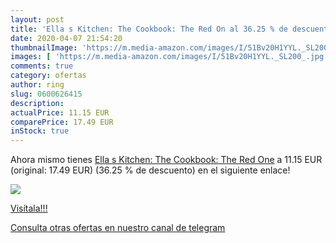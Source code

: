 ```yaml
---
layout: post
title: 'Ella s Kitchen: The Cookbook: The Red On al 36.25 % de descuento'
date: 2020-04-07 21:54:20
thumbnailImage: 'https://m.media-amazon.com/images/I/51Bv20H1YYL._SL200_.jpg'
images: [ 'https://m.media-amazon.com/images/I/51Bv20H1YYL._SL200_.jpg' ]
comments: true
category: ofertas
author: ring
slug: 0600626415
description:
actualPrice: 11.15 EUR
comparePrice: 17.49 EUR
inStock: true
---
```


Ahora mismo tienes [Ella s Kitchen: The Cookbook: The Red One](https://www.amazon.com/dp/0600626415/?tag=redken08-20) a 11.15 EUR (original: 17.49 EUR) (36.25 %  de descuento) en el siguiente enlace!

[![](https://m.media-amazon.com/images/I/51Bv20H1YYL._SL200_.jpg)](https://www.amazon.com/dp/0600626415/?tag=redken08-20)

[Visítala!!!](https://www.amazon.com/dp/0600626415/?tag=redken08-20)

[Consulta otras ofertas en nuestro canal de telegram](https://t.me/s/ofertas25)

